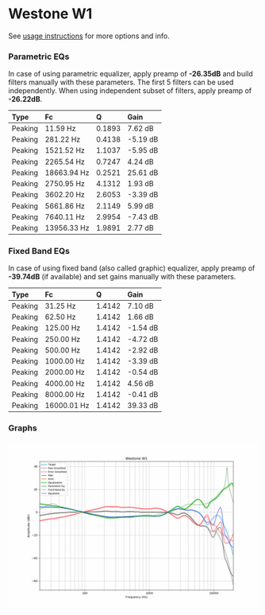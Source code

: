 # Westone W1
See [usage instructions](https://github.com/jaakkopasanen/AutoEq#usage) for more options and info.

### Parametric EQs
In case of using parametric equalizer, apply preamp of **-26.35dB** and build filters manually
with these parameters. The first 5 filters can be used independently.
When using independent subset of filters, apply preamp of **-26.22dB**.

| Type    | Fc          |      Q | Gain     |
|:--------|:------------|:-------|:---------|
| Peaking | 11.59 Hz    | 0.1893 | 7.62 dB  |
| Peaking | 281.22 Hz   | 0.4138 | -5.19 dB |
| Peaking | 1521.52 Hz  | 1.1037 | -5.95 dB |
| Peaking | 2265.54 Hz  | 0.7247 | 4.24 dB  |
| Peaking | 18663.94 Hz | 0.2521 | 25.61 dB |
| Peaking | 2750.95 Hz  | 4.1312 | 1.93 dB  |
| Peaking | 3602.20 Hz  | 2.6053 | -3.39 dB |
| Peaking | 5661.86 Hz  | 2.1149 | 5.99 dB  |
| Peaking | 7640.11 Hz  | 2.9954 | -7.43 dB |
| Peaking | 13956.33 Hz | 1.9891 | 2.77 dB  |

### Fixed Band EQs
In case of using fixed band (also called graphic) equalizer, apply preamp of **-39.74dB**
(if available) and set gains manually with these parameters.

| Type    | Fc          |      Q | Gain     |
|:--------|:------------|:-------|:---------|
| Peaking | 31.25 Hz    | 1.4142 | 7.10 dB  |
| Peaking | 62.50 Hz    | 1.4142 | 1.66 dB  |
| Peaking | 125.00 Hz   | 1.4142 | -1.54 dB |
| Peaking | 250.00 Hz   | 1.4142 | -4.72 dB |
| Peaking | 500.00 Hz   | 1.4142 | -2.92 dB |
| Peaking | 1000.00 Hz  | 1.4142 | -3.39 dB |
| Peaking | 2000.00 Hz  | 1.4142 | -0.54 dB |
| Peaking | 4000.00 Hz  | 1.4142 | 4.56 dB  |
| Peaking | 8000.00 Hz  | 1.4142 | -0.41 dB |
| Peaking | 16000.01 Hz | 1.4142 | 39.33 dB |

### Graphs
![](./Westone%20W1.png)